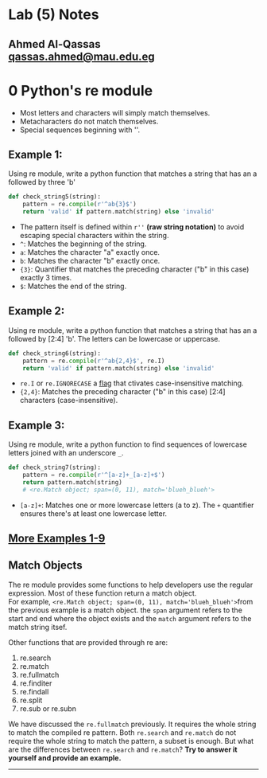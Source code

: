 # Lab (5) Notes
Ahmed Al-Qassas  
[qassas.ahmed@mau.edu.eg](qassas.ahmed@mau.edu.eg)  
---


# 0 Python's re module

* Most letters and characters will simply match themselves.
* Metacharacters do not match themselves.
* Special sequences beginning with '\'.

## Example 1: 
Using re module, write a python function that matches a string that has an a followed by three 'b'
```python
def check_string5(string): 
    pattern = re.compile(r'^ab{3}$')
    return 'valid' if pattern.match(string) else 'invalid'
```
* The pattern itself is defined within `r''` **(raw string notation)** to avoid escaping special characters within the string.
* `^`: Matches the beginning of the string.
* `a`: Matches the character "a" exactly once.
* `b`: Matches the character "b" exactly once.
* `{3}`: Quantifier that matches the preceding character ("b" in this case) exactly 3 times.
* `$`: Matches the end of the string.
## Example 2:
Using re module, write a python function that matches a string that has an a followed by \[2:4\] 'b'. The letters can be lowercase or uppercase.
```python
def check_string6(string):
    pattern = re.compile(r'^ab{2,4}$', re.I)
    return 'valid' if pattern.match(string) else 'invalid'
```
* `re.I` or `re.IGNORECASE` a [flag](https://docs.python.org/3/library/re.html#flags "read more about re flags") that ctivates case-insensitive matching.
* `{2,4}`: Matches the preceding character ("b" in this case) \[2:4\]  characters (case-insensitive).
## Example 3: 
Using re module, write a python function to find sequences of lowercase letters joined with an underscore `_`.

```python
def check_string7(string):
    pattern = re.compile(r'^[a-z]+_[a-z]+$')
    return pattern.match(string)
    # <re.Match object; span=(0, 11), match='blueh_blueh'>
```
* `[a-z]+`: Matches one or more lowercase letters (a to z). The `+` quantifier ensures there's at least one lowercase letter.

## [More Examples 1-9](rexamples.py)

## Match Objects 
The re module provides some functions to help developers use the regular expression.
Most of these function return a match object.  
For example, ` <re.Match object; span=(0, 11), match='blueh_blueh'> `from the previous example is a match object. the `span` argument refers to the start and end where the object exists and the `match` argument refers to the match string itsef.

Other functions that are provided through re are:
1. re.search
2. re.match
3. re.fullmatch
4. re.finditer
5. re.findall
6. re.split
7. re.sub or re.subn

We have discussed the `re.fullmatch` previously. It requires the whole string to match the compiled re pattern. Both `re.search` and `re.match` do not require the whole string to match the pattern, a subset is enough. But what are the differences between `re.search` and `re.match`? **Try to answer it yourself and provide an example.**

---







